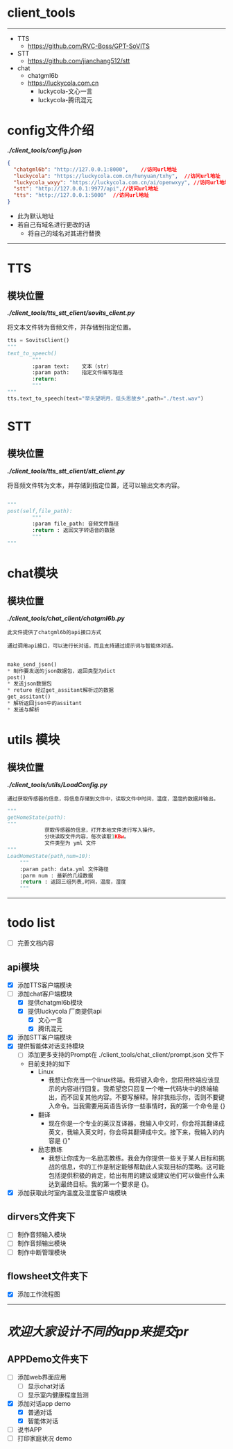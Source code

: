 # client_tools
***
* TTS
  * https://github.com/RVC-Boss/GPT-SoVITS
* STT
  * https://github.com/jianchang512/stt
* chat
  * chatgml6b
  * https://luckycola.com.cn
    * luckycola-文心一言
    * luckycola-腾讯混元
# config文件介绍
***./client_tools/config.json***
```json
{
  "chatgml6b": "http://127.0.0.1:8000",    //访问url地址
  "luckycola": "https://luckycola.com.cn/hunyuan/txhy",  //访问url地址
  "luckycola_wxyy": "https://luckycola.com.cn/ai/openwxyy", //访问url地址
  "stt": "http://127.0.0.1:9977/api",//访问url地址
  "tts": "http://127.0.0.1:5000"  //访问url地址
}
```
* 此为默认地址
* 若自己有域名进行更改的话
  * 将自己的域名对其进行替换
***

# TTS
## 模块位置
***./client_tools/tts_stt_client/sovits_client.py***

  将文本文件转为音频文件，并存储到指定位置。
```python
tts = SovitsClient()
"""
text_to_speech()
        """
        :param text:    文本（str）
        :param path:    指定文件编写路径
        :return:
        """
"""
tts.text_to_speech(text="举头望明月，低头思故乡",path="./test.wav")
```

# STT
## 模块位置
***./client_tools/tts_stt_client/stt_client.py***

  将音频文件转为文本，并存储到指定位置，还可以输出文本内容。

```python

"""
post(self,file_path):
        """
        :param file_path: 音频文件路径
        :return : 返回文字转语音的数据
        """
"""
```

# chat模块
## 模块位置
***./client_tools/chat_client/chatgml6b.py***

    此文件提供了chatgml6b的api接口方式
  
    通过调用api接口，可以进行长对话，而且支持通过提示词与智能体对话。
```python
  
make_send_json()
* 制作要发送的json数据包，返回类型为dict
post()
* 发送json数据包
* reture 经过get_assitant解析过的数据
get_assitant()
* 解析返回json中的assitant
* 发送与解析
```
# utils 模块
## 模块位置
***./client_tools/utils/LoadConfig.py***

    通过获取传感器的信息，将信息存储到文件中，读取文件中时间，温度，湿度的数据并输出。
```python 
"""
getHomeState(path):
"""
            获取传感器的信息，打开本地文件进行写入操作，
            分块读取文件内容，每次读取1KBw。
            文件类型为 yml 文件
"""
LoadHomeState(path,num=10):
    """
    :param path: data.yml 文件路径
    :parm num : 最新的几组数据
    :return : 返回三组列表,时间，温度，湿度
    """

```


***
# todo list
- [ ] 完善文档内容
## api模块
- [x] 添加TTS客户端模块
- [ ] 添加chat客户端模块
  - [x] 提供chatgml6b模块
  - [x] 提供luckycola 厂商提供api
    - [x] 文心一言
    - [x] 腾讯混元
- [x] 添加STT客户端模块
- [x] 提供智能体对话支持模块
  - [ ] 添加更多支持的Prompt在 ./client_tools/chat_client/prompt.json 文件下
  * 目前支持的如下
    * Linux
      * 我想让你充当一个linux终端。我将键入命令，您将用终端应该显示的内容进行回复。我希望您只回复一个唯一代码块中的终端输出，而不回复其他内容。不要写解释。除非我指示你，否则不要键入命令。当我需要用英语告诉你一些事情时，我的第一个命令是 {}
    * 翻译
      * 现在你是一个专业的英汉互译器，我输入中文时，你会将其翻译成英文，我输入英文时，你会将其翻译成中文。接下来，我输入的内容是 {}"
    * 励志教练
      * 我想让你成为一名励志教练。我会为你提供一些关于某人目标和挑战的信息，你的工作是制定能够帮助此人实现目标的策略。这可能包括提供积极的肯定，给出有用的建议或建议他们可以做些什么来达到最终目标。我的第一个要求是 {}。
- [x] 添加获取此时室内温度及湿度客户端模块
## dirvers文件夹下
- [ ] 制作音频输入模块
- [ ] 制作音频输出模块
- [ ] 制作中断管理模块
## flowsheet文件夹下
- [x] 添加工作流程图
***
# ***欢迎大家设计不同的app来提交pr***
## APPDemo文件夹下
- [ ] 添加web界面应用
  - [ ] 显示chat对话
  - [ ] 显示室内健康程度监测
- [x] 添加对话app demo
  - [x] 普通对话
  - [x] 智能体对话
- [ ] 说书APP
- [ ] 打印家庭状况 demo
